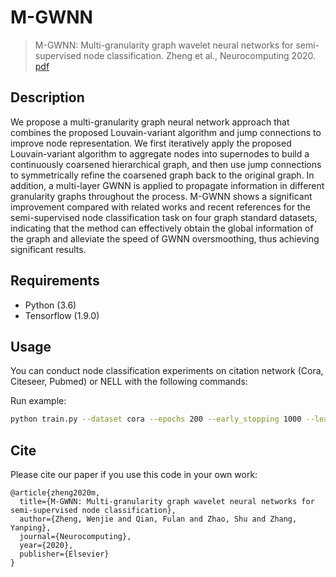 # M-GWNN
> M-GWNN: Multi-granularity graph wavelet neural networks for semi-supervised node classification. Zheng et al., Neurocomputing 2020. [pdf](https://doi.org/10.1016/j.neucom.2020.10.033)

## Description

We propose a multi-granularity graph neural network approach that combines the proposed Louvain-variant algorithm and jump connections to improve node representation. We first iteratively apply the proposed Louvain-variant algorithm to aggregate nodes into supernodes to build a continuously coarsened hierarchical graph, and then use jump connections to symmetrically refine the coarsened graph back to the original graph. In addition, a multi-layer GWNN is applied to propagate information in different granularity graphs throughout the process. M-GWNN shows a significant improvement compared with related works and recent references for the semi-supervised node classification task on four graph standard datasets, indicating that the method can effectively obtain the global information of the graph and alleviate the speed of GWNN oversmoothing, thus achieving significant results.



## Requirements
- Python (3.6)
- Tensorflow (1.9.0)


## Usage

You can conduct node classification experiments on citation network (Cora, Citeseer, Pubmed) or NELL with the following commands:

Run example:
```bash
python train.py --dataset cora --epochs 200 --early_stopping 1000 --learning_rate 0.01 --coarsen_level 2 --dropout 0.8 --weight_decay 9e-3 --hidden 32  --wavelet_s 0.6 --threshold 9e-6 
```


## Cite
Please cite our paper if you use this code in your own work:

```
@article{zheng2020m,
  title={M-GWNN: Multi-granularity graph wavelet neural networks for semi-supervised node classification},
  author={Zheng, Wenjie and Qian, Fulan and Zhao, Shu and Zhang, Yanping},
  journal={Neurocomputing},
  year={2020},
  publisher={Elsevier}
}
```
